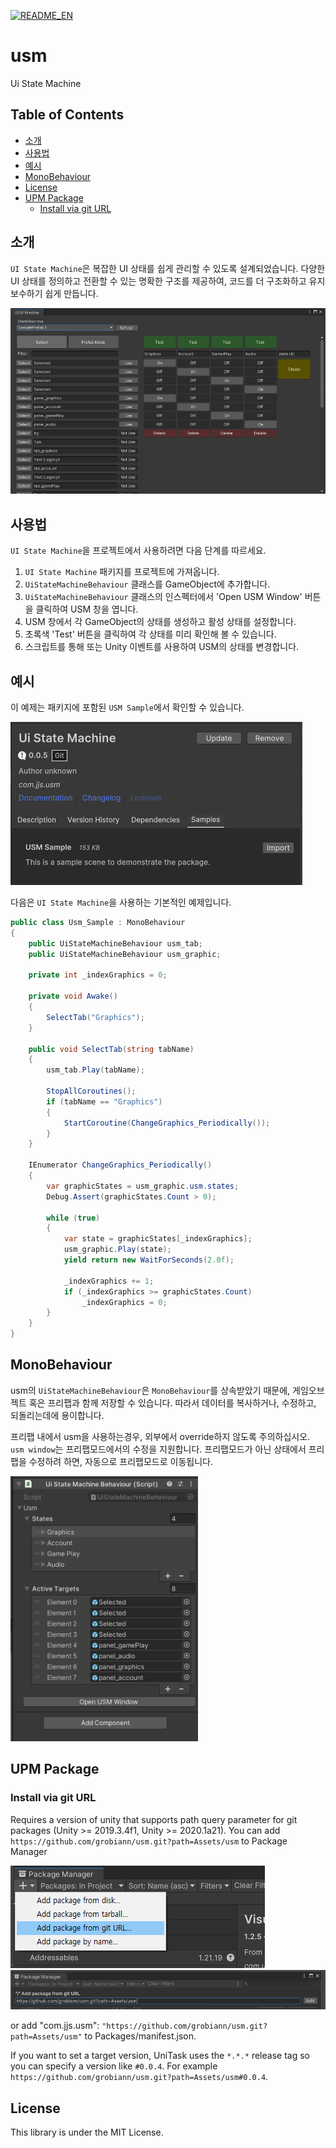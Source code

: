 [![README_EN](https://img.shields.io/badge/Usm-English-red)](https://github.com/grobiann/usm/blob/master/README_EN.md)

# usm
Ui State Machine

## Table of Contents
- [소개](https://github.com/grobiann/usm?tab=readme-ov-file#소개)
- [사용법](https://github.com/grobiann/usm?tab=readme-ov-file#사용법)
- [예시](https://github.com/grobiann/usm?tab=readme-ov-file#예시)
- [MonoBehaviour](https://github.com/grobiann/usm?tab=readme-ov-file#MonoBehaviour)
- [License](https://github.com/grobiann/usm?tab=readme-ov-file#License)
- [UPM Package](https://github.com/grobiann/usm?tab=readme-ov-file#UPM-Package)
  - [Install via git URL](https://github.com/grobiann/usm?tab=readme-ov-file#Install-via-git-url)

## 소개
`UI State Machine`은 복잡한 UI 상태를 쉽게 관리할 수 있도록 설계되었습니다. 다양한 UI 상태를 정의하고 전환할 수 있는 명확한 구조를 제공하여, 코드를 더 구조화하고 유지보수하기 쉽게 만듭니다.

![Example Image](./images/upm_screenshot_1.png)

## 사용법
`UI State Machine`을 프로젝트에서 사용하려면 다음 단계를 따르세요.

1. `UI State Machine` 패키지를 프로젝트에 가져옵니다.
2. `UiStateMachineBehaviour` 클래스를 GameObject에 추가합니다.
3. `UiStateMachineBehaviour` 클래스의 인스펙터에서 'Open USM Window' 버튼을 클릭하여 USM 창을 엽니다.
4. USM 창에서 각 GameObject의 상태를 생성하고 활성 상태를 설정합니다.
5. 초록색 'Test' 버튼을 클릭하여 각 상태를 미리 확인해 볼 수 있습니다.
6. 스크립트를 통해 또는 Unity 이벤트를 사용하여 USM의 상태를 변경합니다.

## 예시
이 예제는 패키지에 포함된 `USM Sample`에서 확인할 수 있습니다.

![Example Image](./images/upm_screenshot_3.png)

다음은 `UI State Machine`을 사용하는 기본적인 예제입니다.

```csharp
public class Usm_Sample : MonoBehaviour
{
    public UiStateMachineBehaviour usm_tab;
    public UiStateMachineBehaviour usm_graphic;

    private int _indexGraphics = 0;

    private void Awake()
    {
        SelectTab("Graphics");
    }

    public void SelectTab(string tabName)
    {
        usm_tab.Play(tabName);

        StopAllCoroutines();
        if (tabName == "Graphics")
        {
            StartCoroutine(ChangeGraphics_Periodically());
        }
    }

    IEnumerator ChangeGraphics_Periodically()
    {
        var graphicStates = usm_graphic.usm.states;
        Debug.Assert(graphicStates.Count > 0);

        while (true)
        {
            var state = graphicStates[_indexGraphics];
            usm_graphic.Play(state);
            yield return new WaitForSeconds(2.0f);

            _indexGraphics += 1;
            if (_indexGraphics >= graphicStates.Count)
                _indexGraphics = 0;
        }
    }
}
```

## MonoBehaviour
usm의 `UiStateMachineBehaviour`은 `MonoBehaviour`를 상속받았기 때문에, 게임오브젝트 혹은 프리팹과 함께 저장할 수 있습니다.
따라서 데이터를 복사하거나, 수정하고, 되돌리는데에 용이합니다.

프리팹 내에서 usm을 사용하는경우, 외부에서 override하지 않도록 주의하십시오. `usm window`는 프리팹모드에서의 수정을 지원합니다. 프리팹모드가 아닌 상태에서 프리팹을 수정하려 하면, 자동으로 프리팹모드로 이동됩니다.


<img src="./images/upm_screenshot_2.png" alt="Example Image" width="300px">

## UPM Package
### Install via git URL
Requires a version of unity that supports path query parameter for git packages (Unity >= 2019.3.4f1, Unity >= 2020.1a21).
You can add `https://github.com/grobiann/usm.git?path=Assets/usm` to Package Manager

![Example Image](./images/upm_install_guide_1.png)
![Example Image](./images/upm_install_guide_2.png)

or add "com.jjs.usm": `"https://github.com/grobiann/usm.git?path=Assets/usm"` to Packages/manifest.json.

If you want to set a target version, UniTask uses the `*.*.*` release tag so you can specify a version like `#0.0.4`. For example `https://github.com/grobiann/usm.git?path=Assets/usm#0.0.4`.

## License
This library is under the MIT License.
